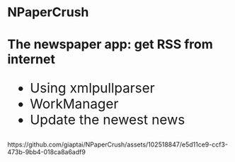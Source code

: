 # NPaperCrush
<h1>The newspaper app: get RSS from internet</h1>
<ul style="font-size:30px">
  <li>Using xmlpullparser</li>
  <li>WorkManager</li>
  <li>Update the newest news</li>
</ul>
https://github.com/giaptai/NPaperCrush/assets/102518847/e5d11ce9-ccf3-473b-9bb4-018ca8a6adf9


